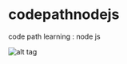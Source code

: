 # codepathnodejs
code path learning : node js

![alt tag](https://github.com/yaduvendrachoubey/codepathnodejs/blob/master/walkthrough.gif)
